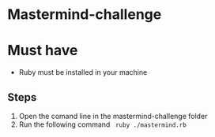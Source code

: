 # Mastermind-challenge

# Must have

*   Ruby must be installed in your machine
## Steps

1. Open the comand line in the mastermind-challenge folder
2. Run the following command ` ruby ./mastermind.rb`
